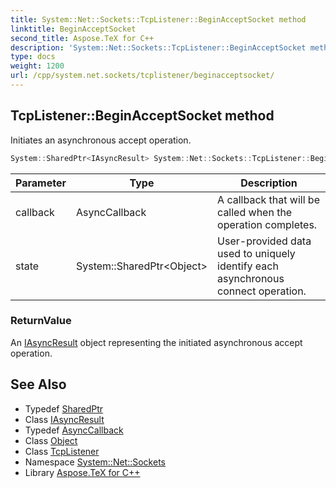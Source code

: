 ```yaml
---
title: System::Net::Sockets::TcpListener::BeginAcceptSocket method
linktitle: BeginAcceptSocket
second_title: Aspose.TeX for C++
description: 'System::Net::Sockets::TcpListener::BeginAcceptSocket method. Initiates an asynchronous accept operation in C++.'
type: docs
weight: 1200
url: /cpp/system.net.sockets/tcplistener/beginacceptsocket/
---
```

## TcpListener::BeginAcceptSocket method


Initiates an asynchronous accept operation.

```cpp
System::SharedPtr<IAsyncResult> System::Net::Sockets::TcpListener::BeginAcceptSocket(AsyncCallback callback, System::SharedPtr<Object> state)
```


| Parameter | Type | Description |
| --- | --- | --- |
| callback | AsyncCallback | A callback that will be called when the operation completes. |
| state | System::SharedPtr\<Object\> | User-provided data used to uniquely identify each asynchronous connect operation. |

### ReturnValue

An [IAsyncResult](../../../system/iasyncresult/) object representing the initiated asynchronous accept operation.

## See Also

* Typedef [SharedPtr](../../../system/sharedptr/)
* Class [IAsyncResult](../../../system/iasyncresult/)
* Typedef [AsyncCallback](../../../system/asynccallback/)
* Class [Object](../../../system/object/)
* Class [TcpListener](../)
* Namespace [System::Net::Sockets](../../)
* Library [Aspose.TeX for C++](../../../)
